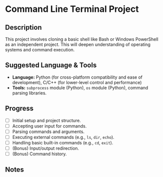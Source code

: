 # Command Line Terminal Project

## Description

This project involves cloning a basic shell like Bash or Windows PowerShell as an independent project. This will deepen understanding of operating systems and command execution.

## Suggested Language & Tools

*   **Language:** Python (for cross-platform compatibility and ease of development), C/C++ (for lower-level control and performance)
*   **Tools:** `subprocess` module (Python), `os` module (Python), command parsing libraries.

## Progress

*   [ ] Initial setup and project structure.
*   [ ] Accepting user input for commands.
*   [ ] Parsing commands and arguments.
*   [ ] Executing external commands (e.g., `ls`, `dir`, `echo`).
*   [ ] Handling basic built-in commands (e.g., `cd`, `exit`).
*   [ ] (Bonus) Input/output redirection.
*   [ ] (Bonus) Command history.

## Notes

